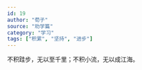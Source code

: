 ```yaml
---
id: 19
author: "荀子"
source: "劝学篇"
category: "学习"
tags: ["积累", "坚持", "进步"]
---
```


不积跬步，无以至千里；不积小流，无以成江海。